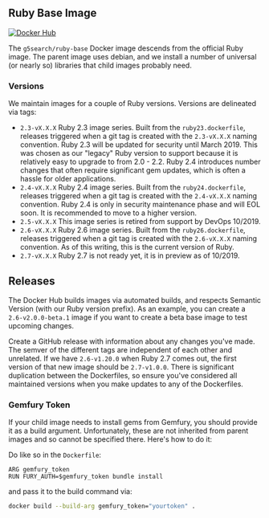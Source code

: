 ## Ruby Base Image

[![Docker Hub](https://img.shields.io/badge/docker-ready-blue.svg)](https://hub.docker.com/r/g5search/ruby-base/)

The `g5search/ruby-base` Docker image descends from the official Ruby image. The parent image uses debian, and we install a number of universal (or nearly so) libraries that child images probably need.

### Versions

We maintain images for a couple of Ruby versions. Versions are delineated via tags:

  - `2.3-vX.X.X` Ruby 2.3 image series. Built from the `ruby23.dockerfile`, releases triggered when a git tag is created with the `2.3-vX.X.X` naming convention. Ruby 2.3 will be updated for security until March 2019. This was chosen as our "legacy" Ruby version to support because it is relatively easy to upgrade to from 2.0 - 2.2. Ruby 2.4 introduces number changes that often require significant gem updates, which is often a hassle for older applications.
  - `2.4-vX.X.X` Ruby 2.4 image series. Built from the `ruby24.dockerfile`, releases triggered when a git tag is created with the `2.4-vX.X.X` naming convention. Ruby 2.4 is only in security maintenance phase and will EOL soon. It is recommended to move to a higher version.
  - `2.5-vX.X.X` This image series is retired from support by DevOps 10/2019.
  - `2.6-vX.X.X` Ruby 2.6 image series. Built from the `ruby26.dockerfile`, releases triggered when a git tag is created with the `2.6-vX.X.X` naming convention. As of this writing, this is the current version of Ruby.
  - `2.7-vX.X.X` Ruby 2.7 is not ready yet, it is in preview as of 10/2019.

## Releases

The Docker Hub builds images via automated builds, and respects Semantic Version (with our Ruby version prefix). As an example, you can create a `2.6-v2.0.0-beta.1` image if you want to create a beta base image to test upcoming changes.

Create a GitHub release with information about any changes you've made. The semver of the different tags are independent of each other and unrelated. If we have `2.6-v1.20.0` when Ruby 2.7 comes out, the first version of that new image should be `2.7-v1.0.0`. There is significant duplication between the Dockerfiles, so ensure you've considered all maintained versions when you make updates to any of the Dockerfiles.

### Gemfury Token

If your child image needs to install gems from Gemfury, you should provide it as a build argument. Unfortunately, these are not inherited from parent images and so cannot be specified there. Here's how to do it:

Do like so in the `Dockerfile`:

```
ARG gemfury_token
RUN FURY_AUTH=$gemfury_token bundle install
```

and pass it to the build command via:

```bash
docker build --build-arg gemfury_token="yourtoken" .
```
